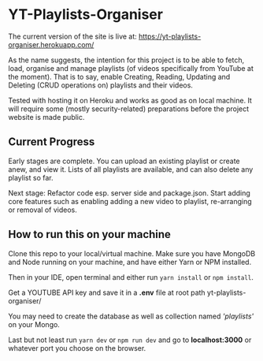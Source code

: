 # YT-Playlists-Organiser

The current version of the site is live at: https://yt-playlists-organiser.herokuapp.com/

As the name suggests, the intention for this project is to be able to fetch, load, organise and manage playlists (of videos specifically from YouTube at the moment). That is to say, enable Creating, Reading, Updating and Deleting (CRUD operations on) playlists and their videos.

Tested with hosting it on Heroku and works as good as on local machine. It will require some (mostly security-related) preparations before the project website is made public. 

## Current Progress
Early stages are complete. You can upload an existing playlist or create anew, and view it. Lists of all playlists are available, and can also delete any playlist so far.

Next stage: Refactor code esp. server side and package.json. Start adding core features such as enabling adding a new video to playlist, re-arranging or removal of videos.

## How to run this on your machine
Clone this repo to your local/virtual machine. Make sure you have MongoDB and Node running on your machine, and have either Yarn or NPM installed.

Then in your IDE, open terminal and either run `yarn install` or `npm install`. 

Get a YOUTUBE API key and save it in a **.env** file at root path yt-playlists-organiser/

You may need to create the database as well as collection named _'playlists'_ on your Mongo. 

Last but not least run `yarn dev` or `npm run dev` and go to **localhost:3000** or whatever port you choose on the browser.
